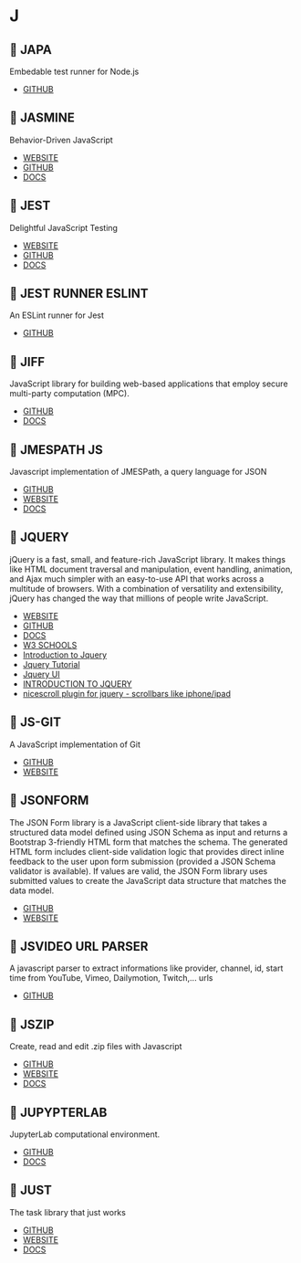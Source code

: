 # J

## :rocket: JAPA

Embedable test runner for Node.js

* [GITHUB](https://github.com/thetutlage/japa)

## :rocket: JASMINE

Behavior-Driven JavaScript

* [WEBSITE](https://jasmine.github.io/api/3.2/index.html)
* [GITHUB](https://github.com/jasmine/jasmine.github.io)
* [DOCS](https://jasmine.github.io/pages/docs_home.html)

## :rocket: JEST

Delightful JavaScript Testing

* [WEBSITE](https://jestjs.io/)
* [GITHUB](https://github.com/facebook/jest)
* [DOCS](https://jestjs.io/docs/en/getting-started)

## :rocket: JEST RUNNER ESLINT

An ESLint runner for Jest

* [GITHUB](https://github.com/jest-community/jest-runner-eslint)

## :rocket: JIFF

JavaScript library for building web-based applications that employ secure multi-party computation (MPC).

* [GITHUB](https://github.com/multiparty/jiff)
* [DOCS](https://multiparty.org/jiff/docs/jsdoc/)

## :rocket: JMESPATH JS

Javascript implementation of JMESPath, a query language for JSON

* [GITHUB](https://github.com/jmespath/jmespath.js)
* [WEBSITE](http://jmespath.org/)
* [DOCS](http://jmespath.org/specification.html)

## :rocket: JQUERY

jQuery is a fast, small, and feature-rich JavaScript library. It makes things like HTML document traversal and manipulation, event handling, animation, and Ajax much simpler with an easy-to-use API that works across a multitude of browsers. With a combination of versatility and extensibility, jQuery has changed the way that millions of people write JavaScript.

* [WEBSITE](http://jquery.com/)
* [GITHUB](https://github.com/jquery/jquery)
* [DOCS](https://api.jquery.com/)
* [W3 SCHOOLS](https://www.w3schools.com/jquery/default.asp)
* [Introduction to Jquery](https://www.edx.org/course/introduction-to-jquery-1)
* [Jquery Tutorial](https://www.javatpoint.com/jquery-tutorial)
* [Jquery UI](https://www.javatpoint.com/jquery-ui-tutorial)
* [INTRODUCTION TO JQUERY](https://in.udacity.com/course/intro-to-jquery--ud245)
* [nicescroll plugin for jquery - scrollbars like iphone/ipad](https://github.com/inuyaksa/jquery.nicescroll)

## :rocket: JS-GIT

A JavaScript implementation of Git

* [GITHUB](https://github.com/creationix/js-git)
* [WEBSITE](https://www.bountysource.com/fundraisers/325-js-git)

## :rocket: JSONFORM

The JSON Form library is a JavaScript client-side library that takes a structured data model defined using JSON Schema as input and returns a Bootstrap 3-friendly HTML form that matches the schema.
The generated HTML form includes client-side validation logic that provides direct inline feedback to the user upon form submission (provided a JSON Schema validator is available). If values are valid, the JSON Form library uses submitted values to create the JavaScript data structure that matches the data model.

* [GITHUB](https://github.com/jsonform/jsonform)
* [WEBSITE](https://jsonform.github.io/jsonform/playground/index.html)

## :rocket: JSVIDEO URL PARSER

A javascript parser to extract informations like provider, channel, id, start time from YouTube, Vimeo, Dailymotion, Twitch,... urls

* [GITHUB](https://github.com/Zod-/jsVideoUrlParser)

## :rocket: JSZIP

Create, read and edit .zip files with Javascript

* [GITHUB](https://github.com/Stuk/jszip)
* [WEBSITE](http://stuk.github.io/jszip/)
* [DOCS](http://stuk.github.io/jszip/documentation/api_jszip.html)

## :rocket: JUPYPTERLAB

JupyterLab computational environment.

* [GITHUB](https://github.com/jupyterlab/jupyterlab)
* [DOCS](https://jupyterlab.readthedocs.io/en/stable/)

## :rocket: JUST

The task library that just works

* [GITHUB](https://github.com/Microsoft/just)
* [WEBSITE](https://microsoft.github.io/just/)
* [DOCS](https://microsoft.github.io/just/docs/doc-start)
